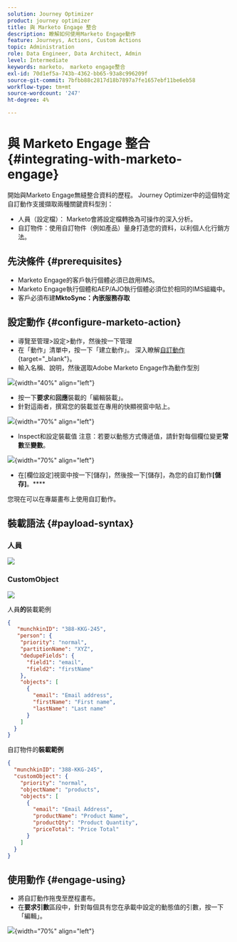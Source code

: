 ```yaml
---
solution: Journey Optimizer
product: journey optimizer
title: 與 Marketo Engage 整合
description: 瞭解如何使用Marketo Engage動作
feature: Journeys, Actions, Custom Actions
topic: Administration
role: Data Engineer, Data Architect, Admin
level: Intermediate
keywords: marketo， marketo engage整合
exl-id: 70d1ef5a-743b-4362-bb65-93a8c996209f
source-git-commit: 7bfbb88c2817d18b7897a7fe1657ebf11be6eb58
workflow-type: tm+mt
source-wordcount: '247'
ht-degree: 4%

---
```


# 與 Marketo Engage 整合 {#integrating-with-marketo-engage}

開始與Marketo Engage無縫整合資料的歷程。 Journey Optimizer中的這個特定自訂動作支援擷取兩種關鍵資料型別：

* 人員（設定檔）： Marketo會將設定檔轉換為可操作的深入分析。
* 自訂物件：使用自訂物件（例如產品）量身打造您的資料，以利個人化行銷方法。

## 先決條件 {#prerequisites}

* Marketo Engage的客戶執行個體必須已啟用IMS。
* Marketo Engage執行個體和AEP/AJO執行個體必須位於相同的IMS組織中。
* 客戶必須布建&#x200B;**MktoSync：內嵌服務存取**

## 設定動作 {#configure-marketo-action}

* 導覽至管理>設定>動作，然後按一下管理
* 在「動作」清單中，按一下「建立動作」。 深入瞭解[自訂動作](../building-journeys/using-custom-actions.md){target="_blank"}。
* 輸入名稱、說明，然後選取Adobe Marketo Engage作為動作型別

![](assets/engage-customaction-creation.png){width="40%" align="left"}

* 按一下&#x200B;**要求**&#x200B;和&#x200B;**回應**&#x200B;裝載的「編輯裝載」。
* 針對這兩者，撰寫您的裝載並在專用的快顯視窗中貼上。

![](assets/engage-customaction-payload.png){width="70%" align="left"}

* Inspect和設定裝載值
注意：若要以動態方式傳遞值，請針對每個欄位變更**常數**&#x200B;至&#x200B;**變數**。

![](assets/engage-customaction-payload-fields.png){width="70%" align="left"}

* 在[欄位設定]視窗中按一下[儲存]，然後按一下[儲存]，為您的自訂動作&#x200B;**[儲存]**。****

您現在可以在專屬畫布上使用自訂動作。


## 裝載語法 {#payload-syntax}

### 人員

![](assets/payload-person.png)

### CustomObject

![](assets/payload-customobject.png)


人員&#x200B;**的**&#x200B;裝載範例

```json
{
   "munchkinID": "388-KKG-245",  
   "person": {
    "priority": "normal",
    "partitionName": "XYZ",
    "dedupeFields": {
      "field1": "email",
      "field2": "firstName"
    },
    "objects": [
      {
        "email": "Email address",
        "firstName": "First name",
        "lastName": "Last name"
      }
    ]
  }
}
```

自訂物件的&#x200B;**裝載範例**

```json
{
  "munchkinID": "388-KKG-245", 
  "customObject": {
    "priority": "normal",
    "objectName": "products",
    "objects": [
      {
        "email": "Email Address",
        "productName": "Product Name",
        "productQty": "Product Quantity",
        "priceTotal": "Price Total"
      }
    ]
  }
}
```


## 使用動作 {#engage-using}

* 將自訂動作拖曳至歷程畫布。
* 在&#x200B;**要求引數**&#x200B;區段中，針對每個具有您在承載中設定的動態值的引數，按一下「編輯」。

![](assets/engage-use-canvas.png){width="70%" align="left"}
